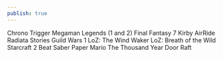 ```yaml
---
publish: true
---
```


Chrono Trigger
Megaman Legends (1 and 2)
Final Fantasy 7
Kirby AirRide
Radiata Stories
Guild Wars 1
LoZ: The Wind Waker
LoZ: Breath of the Wild
Starcraft 2
Beat Saber 
Paper Mario The Thousand Year Door
Raft

